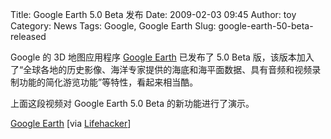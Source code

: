 Title: Google Earth 5.0 Beta 发布
Date: 2009-02-03 09:45
Author: toy
Category: News
Tags: Google, Google Earth
Slug: google-earth-50-beta-released

Google 的 3D 地图应用程序 [Google
Earth](http://linuxtoy.org/tag/google-earth) 已发布了 5.0 Beta
版，该版本加入了“全球各地的历史影像、海洋专家提供的海底和海平面数据、具有音频和视频录制功能的简化游览功能”等特性，看起来相当酷。

上面这段视频对 Google Earth 5.0 Beta 的新功能进行了演示。

[Google Earth](http://earth.google.com/intl/zh-CN/index.html) [via
[Lifehacker](http://lifehacker.com/5144589/google-earth-50-beta-released-looks-incredible)]
